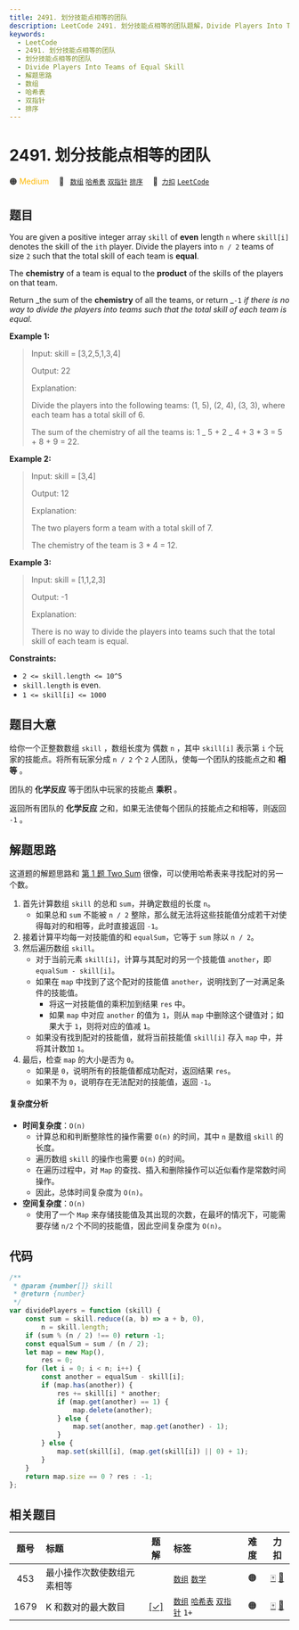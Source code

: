 ```yaml
---
title: 2491. 划分技能点相等的团队
description: LeetCode 2491. 划分技能点相等的团队题解，Divide Players Into Teams of Equal Skill，包含解题思路、复杂度分析以及完整的 JavaScript 代码实现。
keywords:
  - LeetCode
  - 2491. 划分技能点相等的团队
  - 划分技能点相等的团队
  - Divide Players Into Teams of Equal Skill
  - 解题思路
  - 数组
  - 哈希表
  - 双指针
  - 排序
---
```


# 2491. 划分技能点相等的团队

🟠 <font color=#ffb800>Medium</font>&emsp; 🔖&ensp; [`数组`](/tag/array.md) [`哈希表`](/tag/hash-table.md) [`双指针`](/tag/two-pointers.md) [`排序`](/tag/sorting.md)&emsp; 🔗&ensp;[`力扣`](https://leetcode.cn/problems/divide-players-into-teams-of-equal-skill) [`LeetCode`](https://leetcode.com/problems/divide-players-into-teams-of-equal-skill)

## 题目

You are given a positive integer array `skill` of **even** length `n` where
`skill[i]` denotes the skill of the `ith` player. Divide the players into `n /
2` teams of size `2` such that the total skill of each team is **equal**.

The **chemistry** of a team is equal to the **product** of the skills of the
players on that team.

Return _the sum of the **chemistry** of all the teams, or return _`-1` _if
there is no way to divide the players into teams such that the total skill of
each team is equal._

**Example 1:**

> Input: skill = [3,2,5,1,3,4]
>
> Output: 22
>
> Explanation:
>
> Divide the players into the following teams: (1, 5), (2, 4), (3, 3), where each team has a total skill of 6.
>
> The sum of the chemistry of all the teams is: 1 _ 5 + 2 _ 4 + 3 \* 3 = 5 + 8 + 9 = 22.

**Example 2:**

> Input: skill = [3,4]
>
> Output: 12
>
> Explanation:
>
> The two players form a team with a total skill of 7.
>
> The chemistry of the team is 3 \* 4 = 12.

**Example 3:**

> Input: skill = [1,1,2,3]
>
> Output: -1
>
> Explanation:
>
> There is no way to divide the players into teams such that the total skill of each team is equal.

**Constraints:**

- `2 <= skill.length <= 10^5`
- `skill.length` is even.
- `1 <= skill[i] <= 1000`

## 题目大意

给你一个正整数数组 `skill` ，数组长度为 偶数 `n` ，其中 `skill[i]` 表示第 `i` 个玩家的技能点。将所有玩家分成 `n / 2` 个 `2` 人团队，使每一个团队的技能点之和 **相等** 。

团队的 **化学反应** 等于团队中玩家的技能点 **乘积** 。

返回所有团队的 **化学反应** 之和，如果无法使每个团队的技能点之和相等，则返回 `-1` 。

## 解题思路

这道题的解题思路和 [第 1 题 Two Sum](./0001.md) 很像，可以使用哈希表来寻找配对的另一个数。

1. 首先计算数组 `skill` 的总和 `sum`，并确定数组的长度 `n`。
   - 如果总和 `sum` 不能被 `n / 2` 整除，那么就无法将这些技能值分成若干对使得每对的和相等，此时直接返回 `-1`。
2. 接着计算平均每一对技能值的和 `equalSum`，它等于 `sum` 除以 `n / 2`。
3. 然后遍历数组 `skill`。
   - 对于当前元素 `skill[i]`，计算与其配对的另一个技能值 `another`，即 `equalSum - skill[i]`。
   - 如果在 `map` 中找到了这个配对的技能值 `another`，说明找到了一对满足条件的技能值。
     - 将这一对技能值的乘积加到结果 `res` 中。
     - 如果 `map` 中对应 `another` 的值为 `1`，则从 `map` 中删除这个键值对；如果大于 `1`，则将对应的值减 `1`。
   - 如果没有找到配对的技能值，就将当前技能值 `skill[i]` 存入 `map` 中，并将其计数加 `1`。
4. 最后，检查 `map` 的大小是否为 `0`。
   - 如果是 `0`，说明所有的技能值都成功配对，返回结果 `res`。
   - 如果不为 `0`，说明存在无法配对的技能值，返回 `-1`。

#### 复杂度分析

- **时间复杂度**：`O(n)`
  - 计算总和和判断整除性的操作需要 `O(n)` 的时间，其中 `n` 是数组 `skill` 的长度。
  - 遍历数组 `skill` 的操作也需要 `O(n)` 的时间。
  - 在遍历过程中，对 `Map` 的查找、插入和删除操作可以近似看作是常数时间操作。
  - 因此，总体时间复杂度为 `O(n)`。
- **空间复杂度**：`O(n)`
  - 使用了一个 `Map` 来存储技能值及其出现的次数，在最坏的情况下，可能需要存储 `n/2` 个不同的技能值，因此空间复杂度为 `O(n)`。

## 代码

```javascript
/**
 * @param {number[]} skill
 * @return {number}
 */
var dividePlayers = function (skill) {
	const sum = skill.reduce((a, b) => a + b, 0),
		n = skill.length;
	if (sum % (n / 2) !== 0) return -1;
	const equalSum = sum / (n / 2);
	let map = new Map(),
		res = 0;
	for (let i = 0; i < n; i++) {
		const another = equalSum - skill[i];
		if (map.has(another)) {
			res += skill[i] * another;
			if (map.get(another) == 1) {
				map.delete(another);
			} else {
				map.set(another, map.get(another) - 1);
			}
		} else {
			map.set(skill[i], (map.get(skill[i]) || 0) + 1);
		}
	}
	return map.size == 0 ? res : -1;
};
```

## 相关题目

<!-- prettier-ignore -->
| 题号 | 标题 | 题解 | 标签 | 难度 | 力扣 |
| :------: | :------ | :------: | :------ | :------: | :------: |
| 453 | 最小操作次数使数组元素相等 |  |  [`数组`](/tag/array.md) [`数学`](/tag/math.md) | 🟠 | [🀄️](https://leetcode.cn/problems/minimum-moves-to-equal-array-elements) [🔗](https://leetcode.com/problems/minimum-moves-to-equal-array-elements) |
| 1679 | K 和数对的最大数目 | [[✓]](/problem/1679.md) |  [`数组`](/tag/array.md) [`哈希表`](/tag/hash-table.md) [`双指针`](/tag/two-pointers.md) `1+` | 🟠 | [🀄️](https://leetcode.cn/problems/max-number-of-k-sum-pairs) [🔗](https://leetcode.com/problems/max-number-of-k-sum-pairs) |